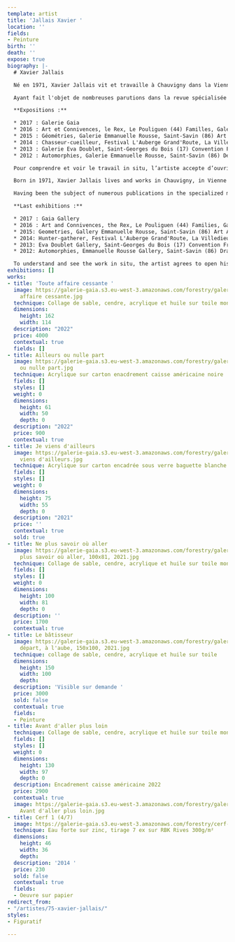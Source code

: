```yaml
---
template: artist
title: 'Jallais Xavier '
location: ''
fields:
- Peinture
birth: ''
death: ''
expose: true
biography: |-
  # Xavier Jallais

  Né en 1971, Xavier Jallais vit et travaille à Chauvigny dans la Vienne.  Il est diplômé d’une licence de mathématiques, d’une Licence d’Histoire de l’Art et d’un Master Pro en Conservation-Restauration des Biens Culturel (spécialité peinture).

  Ayant fait l'objet de nombreuses parutions dans la revue spécialisée Miroir de l'art, Xavier Jallais est un artiste que l'on a pu retrouvé dans des foires d'art contemporain comme le Plus'art du Mans et dans de nombreuses galeries du grand ouest.

  **Expositions :**

  * 2017 : Galerie Gaia
  * 2016 : Art et Connivences, le Rex, Le Pouliguen (44) Familles, Galerie Emmanuelle Rousse, Saint-Savin (86) Puls’art, Le Mans (72)
  * 2015 : Géométries, Galerie Emmanuelle Rousse, Saint-Savin (86) Art Atlantic, La Rochelle (17)
  * 2014 : Chasseur-cueilleur, Festival L'Auberge Grand'Route, La Villedieu du Clain (86)
  * 2013 : Galerie Eva Doublet, Saint-Georges du Bois (17) Convention France-Magreb, cité de la mode et du design avec la Galerie Emmanuelle Rousse, Paris Art Atlantic, La Rochelle (17) L’artiste à la cour des contes, rencontre d’art contemporain, château de Saint-Auvent (87) L’abbaye et moi, Galerie Emmanuelle Rousse à l’abbaye de Saint-Savin (86)
  * 2012 : Automorphies, Galerie Emmanuelle Rousse, Saint-Savin (86) Dessine-moi demain, château de Saint-Auvent (87) L’arrivage, Troyes (10) Puls’art, Le Mans (72) Le cri, biennale d’art sacré, Poitiers (86)

  Pour comprendre et voir le travail in situ, l’artiste accepte d’ouvrir son atelier sur rendez-vous. Contactez-moi pour organiser une visite privée au 02-40-48-14-91 (max 6 personnes)

  Born in 1971, Xavier Jallais lives and works in Chauvigny, in Vienne department.  He has a degree in mathematics, a degree in Art History and a Master's degree in Conservation-Restoration of Cultural Property (specialized in painting).

  Having been the subject of numerous publications in the specialized magazine Miroir de l'art, Xavier Jallais is an artist who has been found in contemporary art fairs such as Plus'art in Le Mans and in numerous galleries in West of France.

  **Last exhibitions :**

  * 2017 : Gaia Gallery
  * 2016 : Art and Connivences, the Rex, Le Pouliguen (44) Families, Gallery Emmanuelle Rousse, Saint-Savin (86) Puls'art, Le Mans (72)
  * 2015: Geometries, Gallery Emmanuelle Rousse, Saint-Savin (86) Art Atlantic, La Rochelle (17)
  * 2014: Hunter-gatherer, Festival L'Auberge Grand'Route, La Villedieu du Clain (86)
  * 2013: Eva Doublet Gallery, Saint-Georges du Bois (17) Convention France-Magreb, cité de la mode et du design with Galerie Emmanuelle Rousse, Paris Art Atlantic, La Rochelle (17) L'artiste à la cour des contes, rencontre d'art contemporain, château de Saint-Auvent (87) L'abbaye et moi, Galerie Emmanuelle Rousse at the abbey of Saint-Savin (86)
  * 2012: Automorphies, Emmanuelle Rousse Gallery, Saint-Savin (86) Draw me tomorrow, Saint-Auvent castle (87) L'arrivage, Troyes (10) Puls'art, Le Mans (72) Le cri, biennale of sacred art, Poitiers (86)

  To understand and see the work in situ, the artist agrees to open his studio by appointment. Contact me to organize a private visit at 02-40-48-14-91 (max 6 visitors)
exhibitions: []
works:
- title: 'Toute affaire cessante '
  image: https://galerie-gaia.s3.eu-west-3.amazonaws.com/forestry/galerie-gaia-xavier-jallais-Toute
    affaire cessante.jpg
  technique: Collage de sable, cendre, acrylique et huile sur toile montée sur châssis
  dimensions:
    height: 162
    width: 114
  description: "2022"
  price: 4000
  contextual: true
  fields: []
- title: Ailleurs ou nulle part
  image: https://galerie-gaia.s3.eu-west-3.amazonaws.com/forestry/galerie-gaia-xavier-jallais-Ailleurs
    ou nulle part.jpg
  technique: Acrylique sur carton enacdrement caisse américaine noire
  fields: []
  styles: []
  weight: 0
  dimensions:
    height: 61
    width: 50
    depth: 0
  description: "2022"
  price: 900
  contextual: true
- title: Je viens d'ailleurs
  image: https://galerie-gaia.s3.eu-west-3.amazonaws.com/forestry/galerie-gaia-xavier-jallais-Je
    viens d'ailleurs.jpg
  technique: Acrylique sur carton encadrée sous verre baguette blanche
  fields: []
  styles: []
  weight: 0
  dimensions:
    height: 75
    width: 55
    depth: 0
  description: "2021"
  price: ''
  contextual: true
  sold: true
- title: Ne plus savoir où aller
  image: https://galerie-gaia.s3.eu-west-3.amazonaws.com/forestry/galerie-gaia-xavier-jallais-Ne
    plus savoir où aller, 100x81, 2021.jpg
  technique: Collage de sable, cendre, acrylique et huile sur toile montée sur châssis
  fields: []
  styles: []
  weight: 0
  dimensions:
    height: 100
    width: 81
    depth: 0
  description: ''
  price: 1700
  contextual: true
- title: Le bâtisseur
  image: https://galerie-gaia.s3.eu-west-3.amazonaws.com/forestry/galerie-gaia-xavier-jallais-Un
    départ, à l'aube, 150x100, 2021.jpg
  technique: collage de sable, cendre, acrylique et huile sur toile
  dimensions:
    height: 150
    width: 100
    depth: 
  description: 'Visible sur demande '
  price: 3000
  sold: false
  contextual: true
  fields:
  - Peinture
- title: Avant d'aller plus loin
  technique: Collage de sable, cendre, acrylique et huile sur toile montée sur châssis
  fields: []
  styles: []
  weight: 0
  dimensions:
    height: 130
    width: 97
    depth: 0
  description: Encadrement caisse américaine 2022
  price: 2900
  contextual: true
  image: https://galerie-gaia.s3.eu-west-3.amazonaws.com/forestry/galerie-gaia-xavier-jallais-1
    Avant d'aller plus loin.jpg
- title: Cerf 1 (4/7)
  image: https://galerie-gaia.s3.eu-west-3.amazonaws.com/forestry/cerf-1-47.jpg
  technique: Eau forte sur zinc, tirage 7 ex sur RBK Rives 300g/m²
  dimensions:
    height: 46
    width: 36
    depth: 
  description: '2014 '
  price: 230
  sold: false
  contextual: true
  fields:
  - Oeuvre sur papier
redirect_from:
- "/artistes/75-xavier-jallais/"
styles:
- Figuratif

---
```

